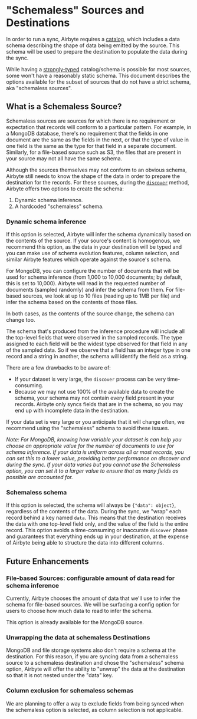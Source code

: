# "Schemaless" Sources and Destinations

In order to run a sync, Airbyte requires a [catalog](/platform/understanding-airbyte/airbyte-protocol#catalog), which includes a data schema describing the shape of data being emitted by the source.
This schema will be used to prepare the destination to populate the data during the sync.

While having a [strongly-typed](/platform/understanding-airbyte/supported-data-types) catalog/schema is possible for most sources, some won't have a reasonably static schema. This document describes the options available for the subset of sources that do not have a strict schema, aka "schemaless sources".

## What is a Schemaless Source?

Schemaless sources are sources for which there is no requirement or expectation that records will conform to a particular pattern.
For example, in a MongoDB database, there's no requirement that the fields in one document are the same as the fields in the next, or that the type of value in one field is the same as the type for that field in a separate document.
Similarly, for a file-based source such as S3, the files that are present in your source may not all have the same schema.

Although the sources themselves may not conform to an obvious schema, Airbyte still needs to know the shape of the data in order to prepare the destination for the records.
For these sources, during the [`discover`](/platform/understanding-airbyte/airbyte-protocol#discover) method, Airbyte offers two options to create the schema:

1. Dynamic schema inference.
2. A hardcoded "schemaless" schema.

### Dynamic schema inference

If this option is selected, Airbyte will infer the schema dynamically based on the contents of the source.
If your source's content is homogenous, we recommend this option, as the data in your destination will be typed and you can make use of schema evolution features, column selection, and similar Airbyte features which operate against the source's schema.

For MongoDB, you can configure the number of documents that will be used for schema inference (from 1,000 to 10,000 documents; by default, this is set to 10,000).
Airbyte will read in the requested number of documents (sampled randomly) and infer the schema from them.
For file-based sources, we look at up to 10 files (reading up to 1MB per file) and infer the schema based on the contents of those files.

In both cases, as the contents of the source change, the schema can change too.

The schema that's produced from the inference procedure will include all the top-level fields that were observed in the sampled records.
The type assigned to each field will be the widest type observed for that field in any of the sampled data.
So if we observe that a field has an integer type in one record and a string in another, the schema will identify the field as a string.

There are a few drawbacks to be aware of:

- If your dataset is very large, the `discover` process can be very time-consuming.
- Because we may not use 100% of the available data to create the schema, your schema may not contain every field present in your records.
  Airbyte only syncs fields that are in the schema, so you may end up with incomplete data in the destination.

If your data set is very large or you anticipate that it will change often, we recommend using the "schemaless" schema to avoid these issues.

_Note: For MongoDB, knowing how variable your dataset is can help you choose an appropriate value for the number of documents to use for schema inference.
If your data is uniform across all or most records, you can set this to a lower value, providing better performance on discover and during the sync.
If your data varies but you cannot use the Schemaless option, you can set it to a larger value to ensure that as many fields as possible are accounted for._

### Schemaless schema

If this option is selected, the schema will always be `{"data": object}`, regardless of the contents of the data.
During the sync, we "wrap" each record behind a key named `data`.
This means that the destination receives the data with one top-level field only, and the value of the field is the entire record.
This option avoids a time-consuming or inaccurate `discover` phase and guarantees that everything ends up in your destination, at the expense of Airbyte being able to structure the data into different columns.

## Future Enhancements

### File-based Sources: configurable amount of data read for schema inference

Currently, Airbyte chooses the amount of data that we'll use to infer the schema for file-based sources.
We will be surfacing a config option for users to choose how much data to read to infer the schema.

This option is already available for the MongoDB source.

### Unwrapping the data at schemaless Destinations

MongoDB and file storage systems also don't require a schema at the destination.
For this reason, if you are syncing data from a schemaless source to a schemaless destination and chose the "schemaless" schema option, Airbyte will offer the ability to "unwrap" the data at the destination so that it is not nested under the "data" key.

### Column exclusion for schemaless schemas

We are planning to offer a way to exclude fields from being synced when the schemaless option is selected, as column selection is not applicable.
